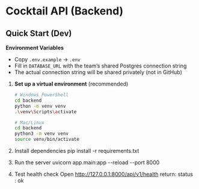 # Cocktail API (Backend)

## Quick Start (Dev)

**Environment Variables**
- Copy `.env.example` → `.env`
- Fill in `DATABASE_URL` with the team’s shared Postgres connection string
- The actual connection string will be shared privately (not in GitHub)

1) **Set up a virtual environment** (recommended)
   ```bash
   # Windows PowerShell
   cd backend
   python -m venv venv
   .\venv\Scripts\activate

   # Mac/Linux
   cd backend
   python3 -m venv venv
   source venv/bin/activate

2) Install dependencies
pip install -r requirements.txt

3) Run the server
uvicorn app.main:app --reload --port 8000

4) Test health check
Open http://127.0.0.1:8000/api/v1/health
return: status : ok